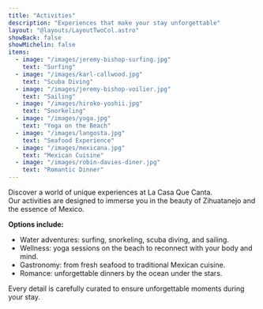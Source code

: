 ```yaml
---
title: "Activities"
description: "Experiences that make your stay unforgettable"
layout: "@layouts/LayoutTwoCol.astro"
showBack: false
showMichelin: false
items:
  - image: "/images/jeremy-bishop-surfing.jpg"
    text: "Surfing"
  - image: "/images/karl-callwood.jpg"
    text: "Scuba Diving"
  - image: "/images/jeremy-bishop-voilier.jpg"
    text: "Sailing"
  - image: "/images/hiroko-yoshii.jpg"
    text: "Snorkeling"
  - image: "/images/yoga.jpg"
    text: "Yoga on the Beach"
  - image: "/images/langosta.jpg"
    text: "Seafood Experience"
  - image: "/images/mexicana.jpg"
    text: "Mexican Cuisine"
  - image: "/images/robin-davies-diner.jpg"
    text: "Romantic Dinner"
---
```


Discover a world of unique experiences at La Casa Que Canta.  
Our activities are designed to immerse you in the beauty of Zihuatanejo and the essence of Mexico.  

**Options include:**
-  Water adventures: surfing, snorkeling, scuba diving, and sailing.  
-  Wellness: yoga sessions on the beach to reconnect with your body and mind.  
-  Gastronomy: from fresh seafood to traditional Mexican cuisine.  
-  Romance: unforgettable dinners by the ocean under the stars.  

Every detail is carefully curated to ensure unforgettable moments during your stay.
